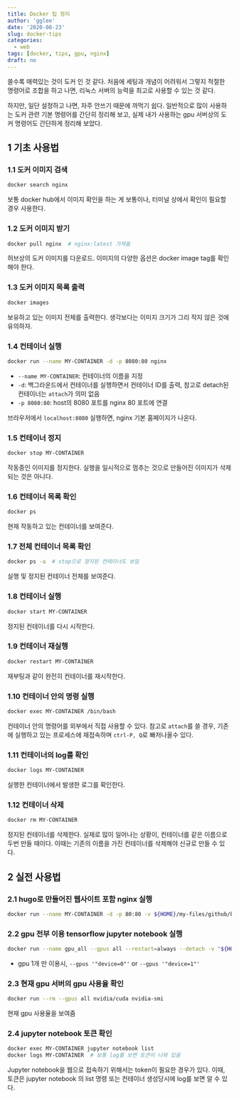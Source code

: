 ```yaml
---
title: Docker 팁 정리
author: 'gglee'
date: '2020-08-23'
slug: docker-tips
categories:
  - web
tags: [docker, tips, gpu, nginx]
draft: no
---
```


쓸수록 매력있는 것이 도커 인 것 같다. 처음에 세팅과 개념이 어려워서 그렇지 적절한 명령어로 조합을 하고 나면, 리눅스 서버의 능력을 최고로 사용할 수 있는 것 같다.

하지만, 일단 설정하고 나면, 자주 안쓰기 때문에 까먹기 쉽다. 일반적으로 많이 사용하는 도커 관련 기본 명령어를 간단히 정리해 보고, 실제 내가 사용하는 gpu 서버상의 도커 명령어도 간단하게 정리해 보았다.

## 1 기초 사용법

### 1.1 도커 이미지 검색

```bash
docker search nginx  
```

보통 docker hub에서 이미지 확인을 하는 게 보통이나, 터미널 상에서 확인이 필요할 경우 사용한다.

### 1.2 도커 이미지 받기

```bash
docker pull nginx  # nginx:latest 가져옴
```

허브상의 도커 이미지를 다운로드. 이미지의 다양한 옵션은 docker image tag를 확인해야 한다.

### 1.3 도커 이미지 목록 출력

```bash
docker images  
```

보유하고 있는 이미지 전체를 출력한다. 생각보다는 이미지 크기가 그리 작지 않은 것에 유의하자.

### 1.4 컨테이너 실행

```bash
docker run --name MY-CONTAINER -d -p 8080:80 nginx  
```

* `--name MY-CONTAINER`: 컨테이너의 이름을 지정
* `-d`: 백그라운드에서 컨테이너를 실행하면서 컨테이너 ID를 출력, 참고로 detach된 컨테이너는 `attach`가 의미 없음
* `-p 8080:80`: host의 8080 포트를 nginx 80 포트에 연결

브라우저에서 `localhost:8080` 실행하면, nginx 기본 홈페이지가 나온다.

### 1.5 컨테이너 정지

```bash
docker stop MY-CONTAINER  
```

작동중인 이미지를 정지한다. 실행을 일시적으로 멈추는 것으로 만들어진 이미지가 삭제되는 것은 아니다.

### 1.6 컨테이너 목록 확인

```bash
docker ps
```

현재 작동하고 있는 컨테이너를 보여준다.

### 1.7 전체 컨테이너 목록 확인

```bash
docker ps -a  # stop으로 정지된 컨테이너도 보임
```

실행 및 정지된 컨테이너 전체를 보여준다.

### 1.8 컨테이너 실행

```bash
docker start MY-CONTAINER
```

정지된 컨테이너를 다시 시작한다.

### 1.9 컨테이너 재실행

```bash
docker restart MY-CONTAINER
```

재부팅과 같이 완전히 컨테이너를 재시작한다.

### 1.10 컨테이너 안의 명령 실행

```bash
docker exec MY-CONTAINER /bin/bash
```

컨테이너 안의 명령어를 외부에서 직접 사용할 수 있다. 참고로 `attach`를 쓸 경우, 기존에 실행하고 있는 프로세스에 재접속하며 `ctrl-P, Q`로 빠저나올수 있다.

### 1.11 컨테이너의 log를 확인

```bash
docker logs MY-CONTAINER
```

실행한 컨테이너에서 발생한 로그를 확인한다.

### 1.12 컨테이너 삭제

```bash
docker rm MY-CONTAINER
```

정지된 컨테이너를 삭제한다. 실제로 많이 일어나는 상황이, 컨테이너를 같은 이름으로 두번 만들 때이다. 이때는 기존의 이름을 가진 컨테이너를 삭제해야 신규로 만들 수 있다.

## 2 실전 사용법

### 2.1 hugo로 만들어진 웹사이트 포함 nginx 실행

```bash
docker run --name MY-CONTAINER -d -p 80:80 -v ${HOME}/my-files/github/blog/public:/usr/share/nginx/html:ro nginx
```

### 2.2 gpu 전부 이용 tensorflow jupyter notebook 실행

```bash
docker run --name gpu_all --gpus all --restart=always --detach -v "${HOME}/my-files/tf/notebooks:/tf/notebooks" -p 8888:8888 tensorflow/tensorflow:latest-gpu-jupyter
```

* gpu 1개 만 이용시, `--gpus '"device=0"'` or `--gpus '"device=1"'`

### 2.3 현재 gpu 서버의 gpu 사용율 확인

```bash
docker run --rm --gpus all nvidia/cuda nvidia-smi
```

현재 gpu 사용율을 보여줌

### 2.4 jupyter notebook 토큰 확인

```bash
docker exec MY-CONTAINER jupyter notebook list
docker logs MY-CONTAINER  # 보통 log를 보면 토큰이 나와 있음
```

Jupyter notebook을 웹으로 접속하기 위해서는 token이 필요한 경우가 있다. 이때, 토큰은 jupyter notebook 의 list 명령 또는 컨테이너 생성당시에 log를 보면 알 수 있다.
